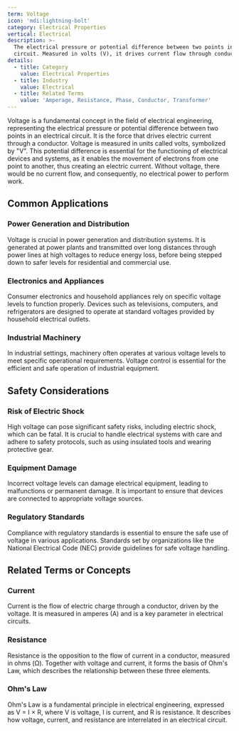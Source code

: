 ```yaml
---
term: Voltage
icon: 'mdi:lightning-bolt'
category: Electrical Properties
vertical: Electrical
description: >-
  The electrical pressure or potential difference between two points in a
  circuit. Measured in volts (V), it drives current flow through conductors.
details:
  - title: Category
    value: Electrical Properties
  - title: Industry
    value: Electrical
  - title: Related Terms
    value: 'Amperage, Resistance, Phase, Conductor, Transformer'
---
```

Voltage is a fundamental concept in the field of electrical engineering, representing the electrical pressure or potential difference between two points in an electrical circuit. It is the force that drives electric current through a conductor. Voltage is measured in units called volts, symbolized by "V". This potential difference is essential for the functioning of electrical devices and systems, as it enables the movement of electrons from one point to another, thus creating an electric current. Without voltage, there would be no current flow, and consequently, no electrical power to perform work.

## Common Applications

### Power Generation and Distribution
Voltage is crucial in power generation and distribution systems. It is generated at power plants and transmitted over long distances through power lines at high voltages to reduce energy loss, before being stepped down to safer levels for residential and commercial use.

### Electronics and Appliances
Consumer electronics and household appliances rely on specific voltage levels to function properly. Devices such as televisions, computers, and refrigerators are designed to operate at standard voltages provided by household electrical outlets.

### Industrial Machinery
In industrial settings, machinery often operates at various voltage levels to meet specific operational requirements. Voltage control is essential for the efficient and safe operation of industrial equipment.

## Safety Considerations

### Risk of Electric Shock
High voltage can pose significant safety risks, including electric shock, which can be fatal. It is crucial to handle electrical systems with care and adhere to safety protocols, such as using insulated tools and wearing protective gear.

### Equipment Damage
Incorrect voltage levels can damage electrical equipment, leading to malfunctions or permanent damage. It is important to ensure that devices are connected to appropriate voltage sources.

### Regulatory Standards
Compliance with regulatory standards is essential to ensure the safe use of voltage in various applications. Standards set by organizations like the National Electrical Code (NEC) provide guidelines for safe voltage handling.

## Related Terms or Concepts

### Current
Current is the flow of electric charge through a conductor, driven by the voltage. It is measured in amperes (A) and is a key parameter in electrical circuits.

### Resistance
Resistance is the opposition to the flow of current in a conductor, measured in ohms (Ω). Together with voltage and current, it forms the basis of Ohm's Law, which describes the relationship between these three elements.

### Ohm's Law
Ohm's Law is a fundamental principle in electrical engineering, expressed as V = I × R, where V is voltage, I is current, and R is resistance. It describes how voltage, current, and resistance are interrelated in an electrical circuit.
